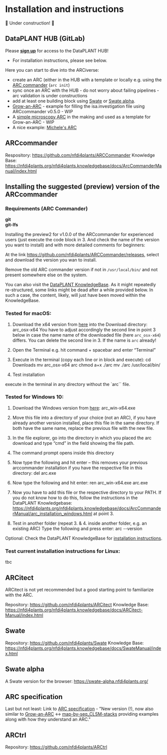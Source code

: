 # Installation and instructions

:construction: Under construction! :construction:

## DataPLANT HUB (GitLab)

Please [**sign up**](https://auth.nfdi4plants.org/realms/dataplant/login-actions/registration?client_id=gitlab-fr&tab_id=ie6dwnHi6Uc) for access to the DataPLANT HUB!  

- For installation instructions, please see below.

Here you can start to dive into the ARCiverse:
- create an ARC (either in the HUB with a template or locally e.g. using the [ARC commander]() (`arc init`)
- sync once an ARC with the HUB - do not worry about failing pipelines - arc validation is under constructions
- add at least one building block using [Swate](https://github.com/nfdi4plants/Swate) or [Swate alpha](https://swate-alpha.nfdi4plants.org/).
- [Grow-an-ARC](https://git.nfdi4plants.org/andreaschrader/Grow-an-ARC_Example) - example for filling the isa.investigation file using ARCcommander v0.5.0 - WIP
- A [simple microscopy ARC](https://git.nfdi4plants.org/natural-variation-and-evolution/microscopy_collection/map-by-seq_clsm-stacks) in the making and used as a template for Grow-an-ARC - WIP
- A nice example: [Michele's ARC](https://git.nfdi4plants.org/michele.bortolomeazzi/mben_resolve)

## ARCcommander

Respository: https://github.com/nfdi4plants/ARCCommander
Knowledge Base: https://nfdi4plants.org/nfdi4plants.knowledgebase/docs/ArcCommanderManual/index.html

## Installing the suggested **(preview) version of the ARCcommander**

### Requirements (ARC Commander)
**git**  
**git-lfs**  

Installing the preview2 for v1.0.0 of the ARCcommander for experienced users (just execute the code block in 3. And check the name of the version you want to install) and with more detailed comments for beginners:

At the link https://github.com/nfdi4plants/ARCCommander/releases, select and download the version you wan to install.

Remove the old ARC commander version if not in `/usr/local/bin/` and not present somewhere else on the system.

You can also visit the [DataPLANT KnowledgeBase](https://nfdi4plants.org/nfdi4plants.knowledgebase). As it might repeatedly re-structured, some links might be dead after a while provided below. In such a case, the content, likely, will just have been moved within the KnowledgeBase.

### Tested for macOS:

1.	Download the x64 version from [here](https://github.com/nfdi4plants/ARCCommander/releases) into the Download directory: arc_osx-x64 
You have to adjust accordingly the second line in point 3 below in case the name name of the downloaded file (here `arc_osx-x64`) differs. You can delete the second line in 3. If the name is `arc` already!

2.	Open the Terminal
e.g. hit command + spacebar and enter “Terminal”

3.	Execute in the terminal (copy each line or in block and execute):
cd Downloads
mv arc_osx-x64 arc
chmod a+x ./arc
mv ./arc /usr/local/bin/

4. Test installation

execute in the terminal in any directory without the `arc`` file.

### Tested for Windows 10:

1.	Download the Windows version from [here](https://github.com/nfdi4plants/ARCCommander/releases): arc_win-x64.exe 

2.	Move this file into a directory of your choice (not an ARC), if you have already another version installed, place this file in the same directory. If both have the same name, replace the previous file with the new file.

3.	In the file explorer, go into the directory in which you placed the arc download and type “cmd” in the field showing the file path.

4.	The command prompt opens inside this directory

5.	Now type the following and hit enter – this removes your previous arccommander installation if you have the respective file in this directory:
del arc.exe

6.	Now type the following and hit enter:
ren arc_win-x64.exe arc.exe

7.	Now you have to add this file or the respective directory to your PATH. If you do not know how to do this, follow the instructions in the DataPLANT Knowledgebase: https://nfdi4plants.org/nfdi4plants.knowledgebase/docs/ArcCommanderManual/arc_installation_windows.html at point 3.

8.	Test in another folder (repeat 3. & 4. inside another folder, e.g. an existing ARC)
Type the following and press enter:
arc --version


Optional: Check the DataPLANT KnowledgeBase for [installation instructions](https://nfdi4plants.org/nfdi4plants.knowledgebase/docs/ArcCommanderManual/).


### Test current installation instructions for Linux:
tbc



## ARCitect
ARCitect is not yet recommended but a good starting point to familiarize with the ARC.

Repository: https://github.com/nfdi4plants/ARCitect
Knowledge Base: https://nfdi4plants.org/nfdi4plants.knowledgebase/docs/ARCitect-Manual/index.html

## Swate

Repository: https://github.com/nfdi4plants/Swate
Knowledge Base: https://nfdi4plants.org/nfdi4plants.knowledgebase/docs/SwateManual/index.html

## Swate alpha

A Swate version for the browser: https://swate-alpha.nfdi4plants.org/


## ARC specification

Last but not least: Link to [ARC specification](https://github.com/nfdi4plants/ARC-specification) - "New version (!), now also similar to [Grow-an-ARC](https://git.nfdi4plants.org/andreaschrader/Grow-an-ARC_Example) <-> [map-by-seq_CLSM-stacks](https://git.nfdi4plants.org/natural-variation-and-evolution/microscopy_collection/map-by-seq_clsm-stacks) providing examples along with how they understand an ARC."

## ARCtrl
Repository: https://github.com/nfdi4plants/ARCtrl
